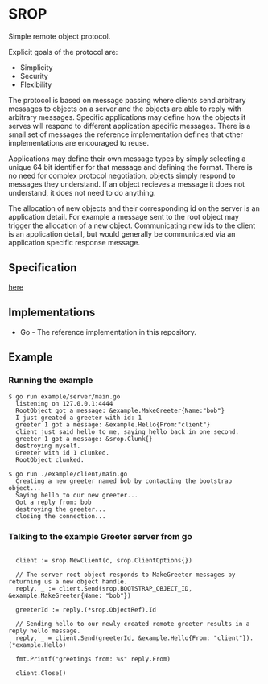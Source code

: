 # SROP

Simple remote object protocol.

Explicit goals of the protocol are:

- Simplicity
- Security
- Flexibility

The protocol is based on message passing where clients send arbitrary messages to objects on a server and the objects
are able to reply with arbitrary messages. Specific applications may define how the objects it serves will respond to
different application specific messages. There is a small set of messages the reference implementation defines
that other implementations are encouraged to reuse.

Applications may define their own message types by simply selecting a unique 64 bit identifier for that message
and defining the format. There is no need for complex protocol negotiation, objects simply respond to messages
they understand. If an object recieves a message it does not understand, it does not need to do anything.

The allocation of new objects and their corresponding id on the server is an application detail.
For example a message sent to the root object may trigger the allocation of a new object.
Communicating new ids to the client is an application detail,
but would generally be communicated via an application specific response message.

## Specification

[here](./SPEC.md)

## Implementations

- Go - The reference implementation in this repository.

## Example

### Running the example

```
$ go run example/server/main.go 
  listening on 127.0.0.1:4444
  RootObject got a message: &example.MakeGreeter{Name:"bob"}
  I just greated a greeter with id: 1
  greeter 1 got a message: &example.Hello{From:"client"}
  client just said hello to me, saying hello back in one second.
  greeter 1 got a message: &srop.Clunk{}
  destroying myself.
  Greeter with id 1 clunked.
  RootObject clunked.
```

```
$ go run ./example/client/main.go
  Creating a new greeter named bob by contacting the bootstrap object...
  Saying hello to our new greeter...
  Got a reply from: bob
  destroying the greeter...
  closing the connection...
```

### Talking to the example Greeter server from go

```

  client := srop.NewClient(c, srop.ClientOptions{})

  // The server root object responds to MakeGreeter messages by returning us a new object handle.
  reply, _ := client.Send(srop.BOOTSTRAP_OBJECT_ID, &example.MakeGreeter{Name: "bob"})

  greeterId := reply.(*srop.ObjectRef).Id

  // Sending hello to our newly created remote greeter results in a reply hello message.
  reply, _ = client.Send(greeterId, &example.Hello{From: "client"}).(*example.Hello)

  fmt.Printf("greetings from: %s" reply.From)

  client.Close()

```

